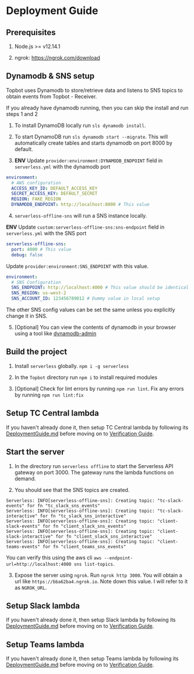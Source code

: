 # Deployment Guide

## Prerequisites

1. Node.js >= v12.14.1

2. ngrok: https://ngrok.com/download

## Dynamodb & SNS setup

Topbot uses Dynamodb to store/retrieve data and listens to SNS topics to obtain events from Topbot - Receiver.

If you already have dynamodb running, then you can skip the install and run steps 1 and 2

1. To install DynamoDB locally run `sls dynamodb install`.

2. To start DynamoDB run `sls dynamodb start --migrate`. This will automatically create tables and starts dynamodb on port 8000 by default.

3. **ENV** Update `provider:environment:DYNAMODB_ENDPOINT` field in `serverless.yml` with the dynamodb port

```yml
environment:
  # AWS configuration
  ACCESS_KEY_ID: DEFAULT_ACCESS_KEY
  SECRET_ACCESS_KEY: DEFAULT_SECRET
  REGION: FAKE_REGION
  DYNAMODB_ENDPOINT: http://localhost:8000 # This value
```

4. `serverless-offline-sns` will run a SNS instance locally.

**ENV** Update `custom:serverless-offline-sns:sns-endpoint` field in `serverless.yml` with the SNS port

```yml
serverless-offline-sns:
  port: 4000 # This value
  debug: false
```

Update `provider:environment:SNS_ENDPOINT` with this value.

```yml
environment:
  # SNS Configuration
  SNS_ENDPOINT: http://localhost:4000 # This value should be identical with the value in `serverless-offline-sns`
  SNS_REGION: us-west-2
  SNS_ACCOUNT_ID: 123456789012 # Dummy value in local setup
```

The other SNS config values can be set the same unless you explicitly change it in SNS.

5. [Optional] You can view the contents of dynamodb in your browser using a tool like [dynamodb-admin](https://www.npmjs.com/package/dynamodb-admin)

## Build the project
1. Install `serverless` globally. `npm i -g serverless`

2. In the `Topbot` directory run `npm i` to install required modules

3. [Optional] Check for lint errors by running `npm run lint`. Fix any errors by running `npm run lint:fix`


## Setup TC Central lambda
If you haven't already done it, then setup TC Central lambda by following its [DeploymentGuide.md](./tc-slack/DeploymentGuide.md) before moving on to [Verification Guide](./VerificationGuide.md).
## Start the server

1. In the directory run `serverless offline` to start the Serverless API gateway on port 3000. The gateway runs the lambda functions on demand.

2. You should see that the SNS topics are created.
```
Serverless: INFO[serverless-offline-sns]: Creating topic: "tc-slack-events" for fn "tc_slack_sns_events"
Serverless: INFO[serverless-offline-sns]: Creating topic: "tc-slack-interactive" for fn "tc_slack_sns_interactive"
Serverless: INFO[serverless-offline-sns]: Creating topic: "client-slack-events" for fn "client_slack_sns_events"
Serverless: INFO[serverless-offline-sns]: Creating topic: "client-slack-interactive" for fn "client_slack_sns_interactive"
Serverless: INFO[serverless-offline-sns]: Creating topic: "client-teams-events" for fn "client_teams_sns_events"
```
You can verify this using the aws cli `aws --endpoint-url=http://localhost:4000 sns list-topics`.

3. Expose the server using `ngrok`. Run `ngrok http 3000`. You will obtain a url like `https://bba62ba4.ngrok.io`. Note down this value. I will refer to it as `NGROK_URL`.
## Setup Slack lambda
If you haven't already done it, then setup Slack lambda by following its [DeploymentGuide.md](./client-slack/DeploymentGuide.md) before moving on to [Verification Guide](./VerificationGuide.md).
## Setup Teams lambda
If you haven't already done it, then setup Teams lambda by following its [DeploymentGuide.md](./client-teams/DeploymentGuide.md) before moving on to [Verification Guide](./VerificationGuide.md).
